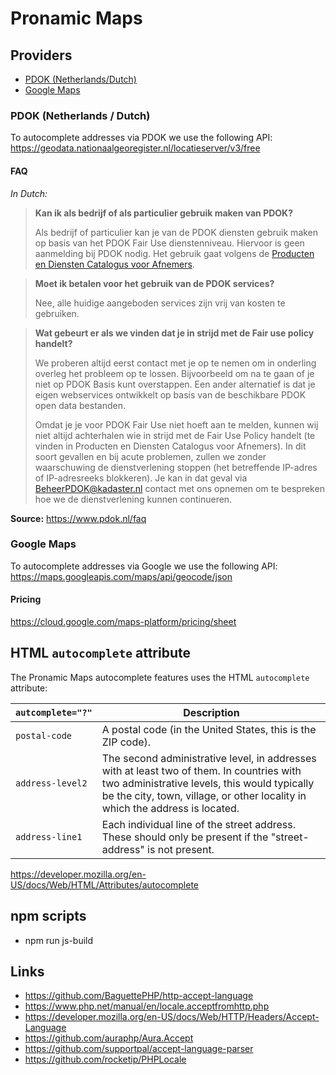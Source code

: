# Pronamic Maps

## Providers

- [PDOK (Netherlands/Dutch)](#pdok-netherlands--dutch)
- [Google Maps](#google-maps)

### PDOK (Netherlands / Dutch)

To autocomplete addresses via PDOK we use the following API:
https://geodata.nationaalgeoregister.nl/locatieserver/v3/free

#### FAQ

_In Dutch:_

> **Kan ik als bedrijf of als particulier gebruik maken van PDOK?**
> 
> Als bedrijf of particulier kan je van de PDOK diensten gebruik maken op basis van het PDOK Fair Use dienstenniveau. Hiervoor is geen aanmelding bij PDOK nodig. Het gebruik gaat volgens de [Producten en Diensten Catalogus voor Afnemers](https://www.pdok.nl/documents/1901824/4016976/PDOK+-+Producten-+en+Diensten+Catalogus+-+Afnemers+van+Data.pdf).

> **Moet ik betalen voor het gebruik van de PDOK services?**
>
> Nee, alle huidige aangeboden services zijn vrij van kosten te gebruiken. 

> **Wat gebeurt er als we vinden dat je in strijd met de Fair use policy handelt?**
>
> We proberen altijd eerst contact met je op te nemen om in onderling overleg het probleem op te lossen. Bijvoorbeeld om na te gaan of je niet op PDOK Basis kunt overstappen. Een ander alternatief is dat je eigen webservices ontwikkelt op basis van de beschikbare PDOK open data bestanden.
> 
> Omdat je je voor PDOK Fair Use niet hoeft aan te melden, kunnen wij niet altijd achterhalen wie in strijd met de Fair Use Policy handelt (te vinden in Producten en Diensten Catalogus voor Afnemers). In dit soort gevallen en bij acute problemen, zullen we zonder waarschuwing de dienstverlening stoppen (het betreffende IP-adres of IP-adresreeks blokkeren). Je kan in dat geval via BeheerPDOK@kadaster.nl contact met ons opnemen om te bespreken hoe we de dienstverlening kunnen continueren.

**Source:** https://www.pdok.nl/faq

### Google Maps

To autocomplete addresses via Google we use the following API:
https://maps.googleapis.com/maps/api/geocode/json

#### Pricing

https://cloud.google.com/maps-platform/pricing/sheet

## HTML `autocomplete` attribute

The Pronamic Maps autocomplete features uses the HTML `autocomplete` attribute:

| `autcomplete="?"` | Description |
| ----------------- | ----------- |
| `postal-code`     | A postal code (in the United States, this is the ZIP code). |
| `address-level2`  | The second administrative level, in addresses with at least two of them. In countries with two administrative levels, this would typically be the city, town, village, or other locality in which the address is located. |
| `address-line1`   | Each individual line of the street address. These should only be present if the "street-address" is not present. |

https://developer.mozilla.org/en-US/docs/Web/HTML/Attributes/autocomplete

## npm scripts

- npm run js-build

## Links

- https://github.com/BaguettePHP/http-accept-language
- https://www.php.net/manual/en/locale.acceptfromhttp.php
- https://developer.mozilla.org/en-US/docs/Web/HTTP/Headers/Accept-Language
- https://github.com/auraphp/Aura.Accept
- https://github.com/supportpal/accept-language-parser
- https://github.com/rocketip/PHPLocale
